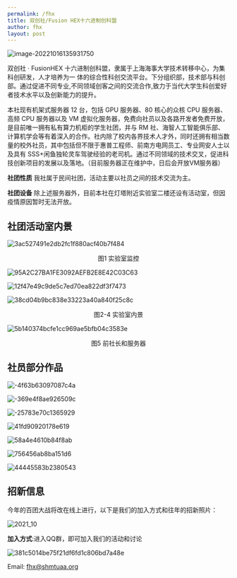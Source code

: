 ```yaml
---
permalink: /fhx
title: 双创社/Fusion HEX十六进制创科盟
author: fhx
layout: post
---
```


![image-20221016135931750](../assets/fhx/cf6990f4a210ece5fdf450e0f1de3df5.webp)

双创社 · FusionHEX 十六进制创科盟，隶属于上海海事大学技术转移中心，为集科创研发，人才培养为一 体的综合性科创交流平台。下分组织部，技术部与科创部。通过促进不同专业,不同领域创客之间的交流合作,致力于当代大学生科创爱好者技术水平以及创新能力的提升。

<!-- more -->

本社现有机架式服务器 12 台，包括 GPU 服务器、80 核心的众核 CPU 服务器、高频 CPU 服务器以及 VM 虚拟化服务器，免费向社员以及各路开发者免费开放，是目前唯一拥有私有算力机柜的学生社团，并与 RM 社、海智人工智能俱乐部、计算机学会等有着深入的合作。社内除了校内各界技术人才外，同时还拥有相当数量的校外社员，其中包括但不限于惠普工程师、前南方电网员工、专业网安人士以及具有 SSS+闲鱼独轮灵车驾驶经验的老司机。通过不同领域的技术交叉，促进科技创新项目的发展以及落地。（目前服务器正在维护中，日后会开放VM服务器）

**社团性质**    我社属于民间社团，活动主要以社员之间的技术交流为主。

**社团设备**    除上述服务器外，目前本社在灯塔附近实验室二楼还设有活动室，但因疫情原因暂时无法开放。

## 社团活动室内景

![3ac527491e2db2fc1f880acf40b7f484](../assets/fhx/5C6793D94331657E24B0CC014F0CF250.webp)
<center>图1 实验室监控</center>

![95A2C27BA1FE3092AEFB2E8E42C03C63](../assets/fhx/95A2C27BA1FE3092AEFB2E8E42C03C63.webp)

![12f47e49c9de5c7ed70ea822df3f7473](../assets/fhx/7a40acaf904ce00bfe0d31a5adeef726.webp)

![38cd04b9bc838e33223a40a840f25c8c](../assets/fhx/D4FD2ADBE3408793440644B7E3049700.webp)

<center>图2-4 实验室内景</center>

![5b140374bcfe1cc969ae5bfb04c3583e](../assets/fhx/DD00B376548C52F60E6D61FA2F25FCBD.webp)

<center>图5 前社长和服务器</center>

## 社员部分作品

![-4f63b63097087c4a](../assets/fhx/de786c6371ddd167bdcfb72018c5738a.webp)

![-369e4f8ae926509c](../assets/fhx/b94718305751ad38bd7ab8a610344193.webp)

![-25783e70c1365929](../assets/fhx/37a37bb73fa67b26bf6d9419e15e55b8.png)

![41fd90920178e619](../assets/fhx/de4a9b4a8772857c7a3d4789055ab849.webp)

![58a4e4610b84f8ab](../assets/fhx/72c0daf46ed96f63911445a0c6df09e9.webp)

![756456ab8ba151d6](../assets/fhx/5e22942a6ff671ad1f5c8a5ec068bfaf.webp)

![44445583b2380543](../assets/fhx/9e3c41d6dabf77c285ad2b64f19fbad6.webp)

## 招新信息

今年的百团大战将改在线上进行，以下是我们的加入方式和往年的招新照片：

![2021_10](../assets/fhx/3641541d9d460246a3d5abecf1dd3e69.webp)

**加入方式**:进入QQ群，即可加入我们的活动和讨论

![381c5014be75f21df6fd1c806bd7a48e](../assets/fhx/EDDA983AA687C34E99C7FD285BEB57A0.webp)


Email: [fhx@shmtuaa.org](mailto:fhx@shmtuaa.org)